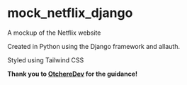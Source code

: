 # mock_netflix_django
A mockup of the Netflix website

Created in Python using the Django framework and allauth.

Styled using Tailwind CSS

**Thank you to [OtchereDev](https://github.com/OtchereDev) for the guidance!**

